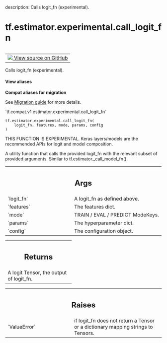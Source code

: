 description: Calls logit_fn (experimental).

<div itemscope itemtype="http://developers.google.com/ReferenceObject">
<meta itemprop="name" content="tf.estimator.experimental.call_logit_fn" />
<meta itemprop="path" content="Stable" />
</div>

# tf.estimator.experimental.call_logit_fn

<!-- Insert buttons and diff -->

<table class="tfo-notebook-buttons tfo-api nocontent" align="left">
<td>
  <a target="_blank" href="https://github.com/tensorflow/estimator/tree/master/tensorflow_estimator/python/estimator/model_fn.py">
    <img src="https://www.tensorflow.org/images/GitHub-Mark-32px.png" />
    View source on GitHub
  </a>
</td>
</table>



Calls logit_fn (experimental).

<section class="expandable">
  <h4 class="showalways">View aliases</h4>
  <p>
<b>Compat aliases for migration</b>
<p>See
<a href="https://www.tensorflow.org/guide/migrate">Migration guide</a> for
more details.</p>
<p>`tf.compat.v1.estimator.experimental.call_logit_fn`</p>
</p>
</section>

<pre class="devsite-click-to-copy prettyprint lang-py tfo-signature-link">
<code>tf.estimator.experimental.call_logit_fn(
    logit_fn, features, mode, params, config
)
</code></pre>



<!-- Placeholder for "Used in" -->

THIS FUNCTION IS EXPERIMENTAL. Keras layers/models are the recommended APIs
for logit and model composition.

A utility function that calls the provided logit_fn with the relevant subset
of provided arguments. Similar to tf.estimator._call_model_fn().

<!-- Tabular view -->
 <table class="responsive fixed orange">
<colgroup><col width="214px"><col></colgroup>
<tr><th colspan="2"><h2 class="add-link">Args</h2></th></tr>

<tr>
<td>
`logit_fn`
</td>
<td>
A logit_fn as defined above.
</td>
</tr><tr>
<td>
`features`
</td>
<td>
The features dict.
</td>
</tr><tr>
<td>
`mode`
</td>
<td>
TRAIN / EVAL / PREDICT ModeKeys.
</td>
</tr><tr>
<td>
`params`
</td>
<td>
The hyperparameter dict.
</td>
</tr><tr>
<td>
`config`
</td>
<td>
The configuration object.
</td>
</tr>
</table>



<!-- Tabular view -->
 <table class="responsive fixed orange">
<colgroup><col width="214px"><col></colgroup>
<tr><th colspan="2"><h2 class="add-link">Returns</h2></th></tr>
<tr class="alt">
<td colspan="2">
A logit Tensor, the output of logit_fn.
</td>
</tr>

</table>



<!-- Tabular view -->
 <table class="responsive fixed orange">
<colgroup><col width="214px"><col></colgroup>
<tr><th colspan="2"><h2 class="add-link">Raises</h2></th></tr>

<tr>
<td>
`ValueError`
</td>
<td>
if logit_fn does not return a Tensor or a dictionary mapping
strings to Tensors.
</td>
</tr>
</table>

